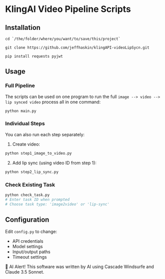 # KlingAI Video Pipeline Scripts

## Installation

```shell
cd `/the/folder/where/you/want/to/save/this/project`
```


```shell
git clone https://github.com/jeffhaskin/klingAPI-videoLipSycn.git
```


```shell
pip install requests pyjwt
```

## Usage

### Full Pipeline
The scripts can be used on one program to run the full `image --> video --> lip synced video` process all in one command:

```bash
python main.py
```


### Individual Steps
You can also run each step separately:

1. Create video:
```bash
python step1_image_to_video.py
```


2. Add lip sync (using video ID from step 1):
```bash
python step2_lip_sync.py
```


### Check Existing Task
```bash
python check_task.py
# Enter task ID when prompted
# Choose task type: 'image2video' or 'lip-sync'
```


## Configuration
Edit `config.py` to change:
- API credentials
- Model settings
- Input/output paths
- Timeout settings


🤖 AI Alert! This software was written by AI using Cascade Windsurfe and Claude 3.5 Sonnet.

